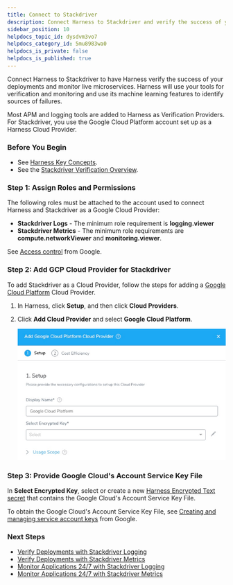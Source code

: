```yaml
---
title: Connect to Stackdriver
description: Connect Harness to Stackdriver and verify the success of your deployments and live microservices.
sidebar_position: 10
helpdocs_topic_id: dysdvm3vo7
helpdocs_category_id: 5mu8983wa0
helpdocs_is_private: false
helpdocs_is_published: true
---
```


Connect Harness to Stackdriver to have Harness verify the success of your deployments and monitor live microservices. Harness will use your tools for verification and monitoring and use its machine learning features to identify sources of failures.

Most APM and logging tools are added to Harness as Verification Providers. For Stackdriver, you use the Google Cloud Platform account set up as a Harness Cloud Provider.


### Before You Begin

* See [Harness Key Concepts](https://docs.harness.io/article/4o7oqwih6h-harness-key-concepts).
* See the [Stackdriver Verification Overview](../continuous-verification-overview/concepts-cv/stackdriver-and-harness-overview.md).


### Step 1: Assign Roles and Permissions

The following roles must be attached to the account used to connect Harness and Stackdriver as a Google Cloud Provider:

* **Stackdriver Logs** - The minimum role requirement is **logging.viewer**
* **Stackdriver Metrics** - The minimum role requirements are **compute.networkViewer** and **monitoring.viewer**.

See [Access control](https://cloud.google.com/monitoring/access-control) from Google.


### Step 2: Add GCP Cloud Provider for Stackdriver

To add Stackdriver as a Cloud Provider, follow the steps for adding a [Google Cloud Platform](https://docs.harness.io/article/whwnovprrb-cloud-providers#google_cloud_platform_gcp) Cloud Provider.

1. In Harness, click **Setup**, and then click **Cloud Providers**.
2. Click **Add Cloud Provider** and select **Google Cloud Platform**.

   ![](./static/stackdriver-connection-setup-29.png)
   
### Step 3: Provide Google Cloud's Account Service Key File

In **Select Encrypted Key**, select or create a new [Harness Encrypted Text secret](https://docs.harness.io/article/ygyvp998mu-use-encrypted-text-secrets) that contains the Google Cloud's Account Service Key File.

To obtain the Google Cloud's Account Service Key File, see [Creating and managing service account keys](https://cloud.google.com/iam/docs/creating-managing-service-account-keys) from Google.


### Next Steps

* [Verify Deployments with Stackdriver Logging](3-verify-deployments-with-stackdriver.md)
* [Verify Deployments with Stackdriver Metrics](verify-deployments-with-stackdriver-metrics.md)
* [Monitor Applications 24/7 with Stackdriver Logging](2-24-7-service-guard-for-stackdriver.md)
* [Monitor Applications 24/7 with Stackdriver Metrics](monitor-applications-24-7-with-stackdriver-metrics.md)

